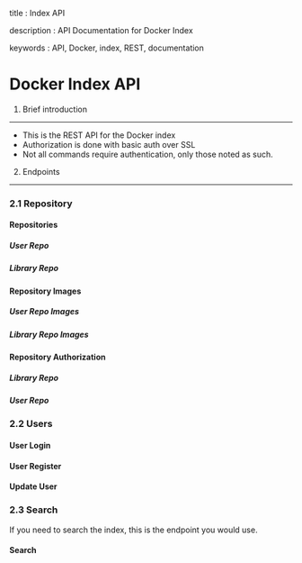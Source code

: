 title
:   Index API

description
:   API Documentation for Docker Index

keywords
:   API, Docker, index, REST, documentation

Docker Index API
================

1. Brief introduction
---------------------

-   This is the REST API for the Docker index
-   Authorization is done with basic auth over SSL
-   Not all commands require authentication, only those noted as such.

2. Endpoints
------------

### 2.1 Repository

#### Repositories

##### User Repo

##### Library Repo

#### Repository Images

##### User Repo Images

##### Library Repo Images

#### Repository Authorization

##### Library Repo

##### User Repo

### 2.2 Users

#### User Login

#### User Register

#### Update User

### 2.3 Search

If you need to search the index, this is the endpoint you would use.

#### Search
